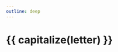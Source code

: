 ```yaml
---
outline: deep
---
```


<script setup>
import { useData } from 'vitepress';
import { onMounted } from 'vue';
import { capitalize } from '~/composables/text.ts';

import {data as dict} from './data/dictionary.data';
import Word from '~/components/Word.vue';

const { params } = useData();
const letter = params.value.letter;

onMounted(() => {
    const title = document.title.split(' | ');
    document.title = capitalize(letter) + ' | ' + title[title.length - 1];
});
</script>

<h1>{{ capitalize(letter) }}</h1>

<Word v-for="word in dict.words[letter]" :key="word.id" :word="word"/>
